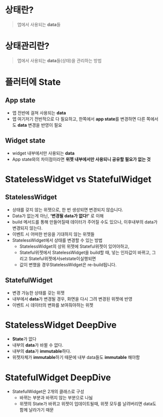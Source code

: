 # 상태란?

> 앱에서 사용되는 **data**들
> 

# 상태관리란?

> 앱에서 사용되는 **data**들(상태)을 관리하는 방법
> 

# 플러터에 State

## **App state**

- 앱 전반에 걸쳐 사용되는 **data**
- 앱 여기저기 전반적으로 다 필요하고, 한쪽에서 **app state**를 변경하면 다른 쪽에서도 **data** 변경을 반영이 필요

## **Widget state**

- widget 내부에서만 사용되는 **data**
- App state와의 차이점이라면 **위젯 내부에서만 사용되니 공유할 필요가 없는 것**

# StatelessWidget vs StatefulWidget

## StatelessWidget

- 상태를 갖지 않는 위젯으로, 한 번 생성되면 변경되지 않습니다.
- Data가 없는게 아닌, **‘변경될 data가 없다!'** 로 이해
- build 메서드를 통해 만들어질때 데이터가 주어질 수도 있으나, 이후내부의 data가 변경되지 않는다.
- 이벤트 시 어떠한 반응을 기대하지 않는 위젯들
- StatelessWidget에서 상태를 변경할 수 있는 방법
    - StatelessWidget의 상위 위젯에 Stateful위젯이 있어야하고,
    - Stateful위젯에서 StatelessWidget을 build할 때, 넣는 인자값이 바뀌고, 그리고 Stateful위젯에서setstate이실행되면
    - 값이 변했을 경우StatelessWidget은 re-build됩니다.
    

## StatefulWidget

- 변경 가능한 상태를 갖는 위젯
- 내부에서 **data**가 변경될 경우, 화면을 다시 그려 변경된 위젯에 반영
- 이벤트 시 데이터의 변화를 보여줘야하는 위젯

# StatelessWidget DeepDive

- **State**가 없다
- 내부의 **data**가 바뀔 수 없다.
- 내부의 **data**가 **immutable**하다.
- 위젯자체가 **immutable**하기 때문에 내부 data들도 **immutable** 해야함

# StatefulWidget DeepDive

- StatefulWidget은 2개의 클래스로 구성
    - 바뀌는 부분과 바뀌지 않는 부분으로 나눰
    - 위젯의 State가 바뀌고 위젯이 업데이트될때, 위젯 모두를 날려버리면 data도 함께 날라가기 때문
